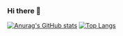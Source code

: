 ### Hi there 👋

[![Anurag's GitHub stats](https://github-readme-stats.vercel.app/api?username=gothic459)](https://github.com/anuraghazra/github-readme-stats)
[![Top Langs](https://github-readme-stats.vercel.app/api/top-langs/?username=gothic459&hide_progress=true)](https://github.com/anuraghazra/github-readme-stats)

<!--
**gothic459/gothic459** is a ✨ _special_ ✨ repository because its `README.md` (this file) appears on your GitHub profile.

Here are some ideas to get you started:

- 🔭 I’m currently working on ...
- 🌱 I’m currently learning ...
- 👯 I’m looking to collaborate on ...
- 🤔 I’m looking for help with ...
- 💬 Ask me about ...
- 📫 How to reach me: ...
- 😄 Pronouns: ...
- ⚡ Fun fact: ...
-->
